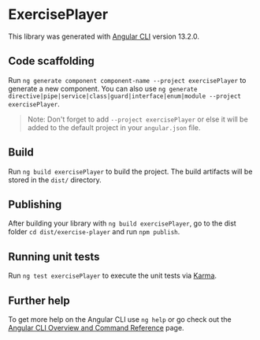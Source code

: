 # ExercisePlayer

This library was generated with [Angular CLI](https://github.com/angular/angular-cli) version 13.2.0.

## Code scaffolding

Run `ng generate component component-name --project exercisePlayer` to generate a new component. You can also use `ng generate directive|pipe|service|class|guard|interface|enum|module --project exercisePlayer`.
> Note: Don't forget to add `--project exercisePlayer` or else it will be added to the default project in your `angular.json` file. 

## Build

Run `ng build exercisePlayer` to build the project. The build artifacts will be stored in the `dist/` directory.

## Publishing

After building your library with `ng build exercisePlayer`, go to the dist folder `cd dist/exercise-player` and run `npm publish`.

## Running unit tests

Run `ng test exercisePlayer` to execute the unit tests via [Karma](https://karma-runner.github.io).

## Further help

To get more help on the Angular CLI use `ng help` or go check out the [Angular CLI Overview and Command Reference](https://angular.io/cli) page.
